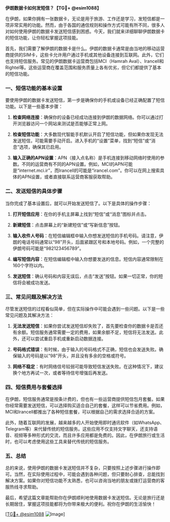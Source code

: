 **伊朗数据卡如何发短信？【TG💪+ @esim1088】**

在伊朗，如果你拥有一张数据卡，无论是用于旅游、工作还是学习，发短信都是一项非常实用的功能。然而，由于各国的通信规则和操作方式可能有所不同，很多人对如何使用伊朗的数据卡发送短信感到困惑。今天，我们就来详细聊聊伊朗数据卡的短信功能，让你轻松掌握这项技能。

首先，我们需要了解伊朗的数据卡是什么。伊朗的数据卡通常是由当地的移动运营商提供的SIM卡，这些卡允许用户通过手机或其他设备连接到互联网。此外，它们也支持短信服务。常见的伊朗数据卡运营商包括MCI（Hamrah Aval）、Irancell和Rightel等。这些运营商在覆盖范围和服务质量上各有优劣，但它们都提供了基本的短信功能。

### **一、短信功能的基本设置**

要使用伊朗的数据卡发送短信，第一步是确保你的手机或设备已经正确配置了短信功能。以下是一些基本步骤：

1. **检查网络连接**：确保你的设备已经成功连接到伊朗的数据网络。你可以通过打开浏览器访问一个网站来测试是否能够正常上网。
   
2. **检查短信功能**：大多数现代智能手机默认开启了短信功能，但如果你发现无法发送短信，可能需要手动开启。进入手机的“设置”菜单，找到“短信”或“消息”选项，确保其已启用。

3. **输入正确的APN设置**：APN（接入点名称）是手机连接到移动网络时使用的参数。不同的运营商有不同的APN设置。例如，MCI的APN可能是“internet.mci.ir”，而Irancell的可能是“irancel.com”。你可以在网上搜索具体的APN设置，或者直接联系运营商客服获取帮助。

### **二、发送短信的具体步骤**

当你完成了基本设置后，就可以开始发送短信了。以下是具体的操作步骤：

1. **打开短信应用**：在你的手机主屏幕上找到“短信”或“消息”图标并点击。

2. **新建短信**：点击屏幕上的“新建短信”或“写新信息”按钮。

3. **输入收件人号码**：在短信编辑框中输入你想发送短信的手机号码。请注意，伊朗的电话号码通常以“98”开头，后面紧跟区号和本地号码。例如，一个完整的伊朗号码可能是“982123456789”。

4. **编写短信内容**：在短信编辑框中输入你想要发送的信息。短信内容通常限制在160个字符以内。

5. **发送短信**：确认号码和内容无误后，点击“发送”按钮。如果一切正常，你的短信将会被成功发送。

### **三、常见问题及解决方法**

尽管发送短信的过程看似简单，但在实际操作中可能会遇到一些问题。以下是一些常见问题及其解决方法：

1. **无法发送短信**：如果你尝试发送短信却失败了，首先要检查你的数据卡是否还有余额。短信服务通常需要一定的费用，如果余额不足，短信将无法发送。此外，还可以尝试重启手机或重新启动数据连接。

2. **号码格式错误**：有时候，由于输入的号码格式不正确，短信也会发送失败。确保输入的号码是以“98”开头，并且没有多余的空格或符号。

3. **网络不稳定**：有时网络信号较弱可能导致短信发送失败。在这种情况下，建议换个地方再试一次，或者等待信号增强后再发送。

### **四、短信费用与套餐选择**

在伊朗，短信服务通常是按条计费的，但也有一些运营商提供短信包月套餐。如果你经常需要发送短信，可以选择购买适合自己的套餐，这样可以节省费用。例如，MCI和Irancell都推出了各种短信套餐，可以根据自己的需求选择合适的方案。

此外，随着互联网的发展，越来越多的人开始使用即时通讯软件（如WhatsApp、Telegram等）来代替传统的短信服务。这些应用不仅支持文字聊天，还支持语音、视频等多种形式的交流，而且许多应用都是免费的。因此，在伊朗旅行或生活时，也可以考虑使用这些工具来替代传统的短信服务。

### **五、总结**

总的来说，使用伊朗的数据卡发送短信并不复杂，只要按照上述步骤进行操作即可。当然，在实际使用过程中，可能会遇到各种问题，但只要耐心排查，总能找到解决方案。如果你对短信功能不太熟悉，也可以咨询当地的朋友或拨打运营商的客服热线寻求帮助。

最后，希望这篇文章能帮助你在伊朗顺利地使用数据卡发送短信。无论是旅行还是长期居住，掌握这项技能都将为你带来极大的便利。祝你在伊朗的生活愉快！

[[TG💪+ @esim1088](https://t.me/s/esim1088) ![Image](https://i.postimg.cc/4NQfJmqS/Snipaste-2025-05-13-00-14-12.png)]